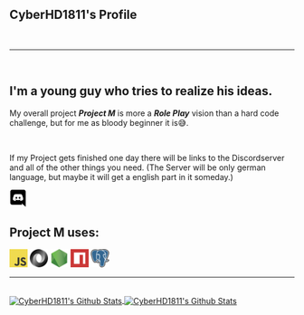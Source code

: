 ## CyberHD1811's Profile

<br />

---

<br />

## I'm a young guy who tries to realize his ideas.

My overall project _**Project M**_ is more a _**Role Play**_ vision than a hard code challenge, but for me as bloody beginner it is😅.

<br />

If my Project gets finished one day there will be links to the Discordserver and all of the other things you need. (The Server will be only german language, but maybe it will get a english part in it someday.)
<br />

<a href="https://discord.com">
    <img align="left" alt="Projekt-M Discordserver" width="30px" src="https://raw.githubusercontent.com/CyberHD1811/CyberHD1811/master/images/discord.svg">
</a>
<br />
<br />

## Project M uses:

<code><img height="32" src="https://raw.githubusercontent.com/github/explore/80688e429a7d4ef2fca1e82350fe8e3517d3494d/topics/javascript/javascript.png"></code>
<code><img height="32" src="https://raw.githubusercontent.com/github/explore/80688e429a7d4ef2fca1e82350fe8e3517d3494d/topics/json/json.png"></code>
<code><img height="32" src="https://raw.githubusercontent.com/github/explore/80688e429a7d4ef2fca1e82350fe8e3517d3494d/topics/nodejs/nodejs.png"></code>
<code><img height="32" src="https://raw.githubusercontent.com/github/explore/80688e429a7d4ef2fca1e82350fe8e3517d3494d/topics/npm/npm.png"></code>
<code><img height="32" src="https://raw.githubusercontent.com/github/explore/80688e429a7d4ef2fca1e82350fe8e3517d3494d/topics/postgresql/postgresql.png"></code>

---

<br />

<a href="https://github.com/anuraghazra/github-readme-stats">
    <img align="center" alt="CyberHD1811's Github Stats" src="https://github-readme-stats.vercel.app/api?username=CyberHD1811&show_icons=true&hideborder=true&count_private=true&include_all_commits=true&title_color=ffffff&text_color=22de09&icon_color=22de09&bg_color=000000" />
</a>
<a href="https://github.com/anuraghazra/github-readme-stats">
    <img align="center" alt="CyberHD1811's Github Stats" src="https://github-readme-stats.vercel.app/api/top-langs/?username=CyberHD1811&layout=compact&count_private=true&title_color=ffffff&text_color=22de09&icon_color=22de09&bg_color=000000" />
</a>
<!--<a href="https://github.com/CyberHD1811/Projekt-M">
    <img align="center" src="https://github-readme-stats.vercel.app/api/pin/?username=CyberHD1811&repo=Projekt-M&title_color=ffffff&text_color=22de09&icon_color=22de09&bg_color=000000">
</a>-->